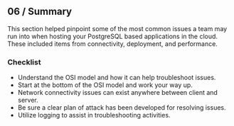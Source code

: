 ## 06 / Summary

This section helped pinpoint some of the most common issues a team may run into when hosting your PostgreSQL based applications in the cloud. These included items from connectivity, deployment, and performance.

### Checklist

- Understand the OSI model and how it can help troubleshoot issues.
- Start at the bottom of the OSI model and work your way up.
- Network connectivity issues can exist anywhere between client and server.
- Be sure a clear plan of attack has been developed for resolving issues.
- Utilize logging to assist in troubleshooting activities.
